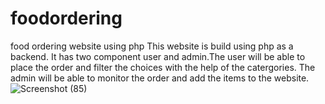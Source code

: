 # foodordering
food ordering website using php
This website is build using php as a backend. It has two component user and admin.The user will be able to place the order and filter the choices with the help of the catergories.
The admin will be able to monitor the order and add the items to the website.
![Screenshot (85)](https://user-images.githubusercontent.com/37536514/93010814-0548e780-f5ae-11ea-9c17-162722b83c73.png)

